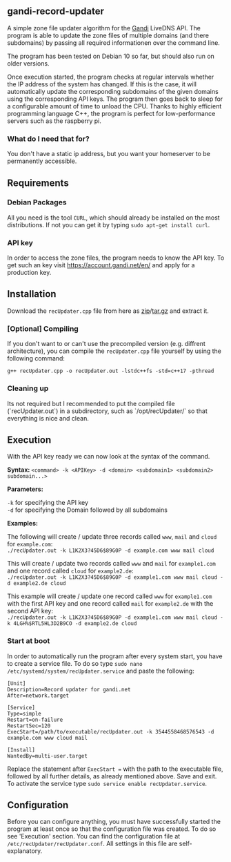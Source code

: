 <h2>gandi-record-updater</h2>

A simple zone file updater algorithm for the <a href="https://www.gandi.net/en">Gandi</a> LiveDNS API.
The program is able to update the zone files of multiple domains (and there subdomains) by passing all required informationen over the command line.


The program has been tested on Debian 10 so far, but should also run on older versions.

Once execution started, the program checks at regular intervals whether the IP address of the system has changed.
If this is the case, it will automatically update the corresponding subdomains of the given domains using the corresponding API keys.
The program then goes back to sleep for a configurable amount of time to unload the CPU.
Thanks to highly efficient programming language C++, the program is perfect for low-performance servers such as the raspberry pi.

<h3>What do I need that for?</h3>

You don't have a static ip address, but you want your homeserver to be permanently accessible.

<h2>Requirements</h2>
<h3>Debian Packages</h3>

All you need is the tool `CURL`, which should already be installed on the most distributions.
If not you can get it by typing `sudo apt-get install curl`.

<h3>API key</h3>

In order to access the zone files, the program needs to know the API key. To get such an key visit https://account.gandi.net/en/ and apply for a production key.

<h2>Installation</h2>

Download the `recUpdater.cpp` file from here as [zip](https://github.com/Kartoffelbauer/gandi-record-updater/releases/download/v1.0/recUpdater.zip)/[tar.gz](https://github.com/Kartoffelbauer/gandi-record-updater/releases/download/v1.0/recUpdater.tar.gz) and extract it.

<h3>[Optional] Compiling</h3>

If you don't want to or can't use the precompiled version (e.g. diffrent architecture), you can compile the `recUpdater.cpp` file yourself by using the following command:

`g++ recUpdater.cpp -o recUpdater.out -lstdc++fs -std=c++17 -pthread`

<h3>Cleaning up</h3>
Its not required but I recommended to put the compiled file (`recUpdater.out`) in a subdirectory, such as `/opt/recUpdater/` so that everything is nice and clean.

<h2>Execution</h2>

With the API key ready we can now look at the syntax of the command.

<strong>Syntax: </strong>`<command> -k <APIKey> -d <domain> <subdomain1> <subdomain2> subdomain...>`

<strong>Parameters:</strong>

`-k` for specifying the API key
<br>`-d` for specifying the Domain followed by all subdomains

<strong>Examples:</strong>

The following will create / update three records called `www`, `mail` and `cloud` for `example.com`:
<br>`./recUpdater.out -k L1K2X3?45D6$89G0P -d example.com www mail cloud`

This will create / update two records called `www` and `mail` for `example1.com` and one record called `cloud` for `example2.de`:
<br>`./recUpdater.out -k L1K2X3?45D6$89G0P -d example1.com www mail cloud -d example2.de cloud`

This example will create / update one record called `www` for `example1.com` with the first API key and one record called `mail` for `example2.de` with the second API key:
<br>`./recUpdater.out -k L1K2X3?45D6$89G0P -d example1.com www mail cloud -k 4LGH%$RTL5HL3D2B9CO -d example2.de cloud`

<h3>Start at boot</h3>

In order to automatically run the program after every system start, you have to create a service file.
To do so type `sudo nano /etc/systemd/system/recUpdater.service` and paste the following:

```
[Unit]
Description=Record updater for gandi.net
After=network.target

[Service]
Type=simple
Restart=on-failure
RestartSec=120
ExecStart=/path/to/executable/recUpdater.out -k 3544558468576543 -d example.com www cloud mail

[Install]
WantedBy=multi-user.target
```

Replace the statement after `ExecStart =` with the path to the executable file, followed by all further details, as already mentioned above.
Save and exit. To activate the service type `sudo service enable recUpdater.service`.

<h2>Configuration</h2>


Before you can configure anything, you must have successfully started the program at least once so that the configuration file was created. To do so see 'Execution' section.
You can find the configuration file at `/etc/recUpdater/recUpdater.conf`. All settings in this file are self-explanatory.

